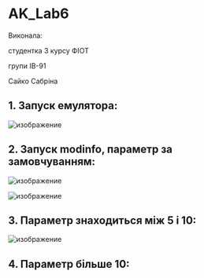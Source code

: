 # AK_Lab6
Виконала: 

студентка 3 курсу ФІОТ

групи ІВ-91

Сайко Сабріна
## 1.	Запуск емулятора:

![изображение](https://user-images.githubusercontent.com/62243357/145268022-990a6899-3a4a-402e-bedc-4981db1fb5f3.png)


## 2. Запуск modinfo, параметр за замовчуванням:

![изображение](https://user-images.githubusercontent.com/62243357/145268216-1a2da143-9ea5-43c8-af6c-fb0f5d7bf8e0.png)
 
![изображение](https://user-images.githubusercontent.com/62243357/145268403-e4956e96-57d0-453d-8e81-160c404252d0.png)

## 3. Параметр знаходиться між 5 і 10:

![изображение](https://user-images.githubusercontent.com/62243357/145268680-1b0cbf60-94d9-4f4f-8e42-84058428c844.png)

## 4. Параметр більше 10:

